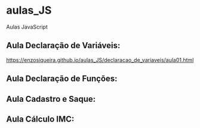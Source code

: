 # aulas_JS
Aulas JavaScript

## Aula Declaração de Variáveis:
https://enzosiqueira.github.io/aulas_JS/declaracao_de_variaveis/aula01.html

## Aula Declaração de Funções:

## Aula Cadastro e Saque:

## Aula Cálculo IMC:

